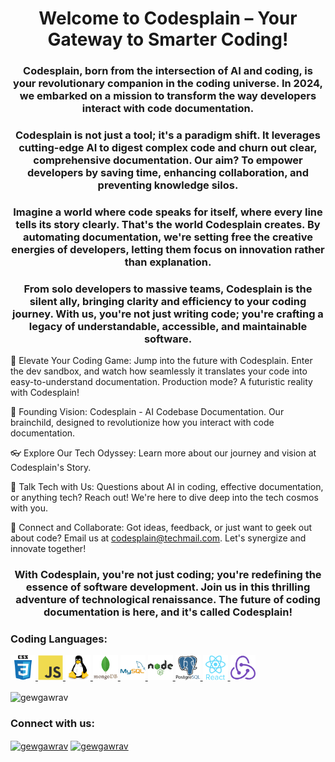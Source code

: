 <h1 align="center">Welcome to Codesplain – Your Gateway to Smarter Coding!</h1>
<h3 align="center">Codesplain, born from the intersection of AI and coding, is your revolutionary companion in the coding universe. In 2024, we embarked on a mission to transform the way developers interact with code documentation.</h3>
<h3 align="center">Codesplain is not just a tool; it's a paradigm shift. It leverages cutting-edge AI to digest complex code and churn out clear, comprehensive documentation. Our aim? To empower developers by saving time, enhancing collaboration, and preventing knowledge silos.</h3>
<h3 align="center">Imagine a world where code speaks for itself, where every line tells its story clearly. That's the world Codesplain creates. By automating documentation, we're setting free the creative energies of developers, letting them focus on innovation rather than explanation.</h3>
<h3 align="center">From solo developers to massive teams, Codesplain is the silent ally, bringing clarity and efficiency to your coding journey. With us, you're not just writing code; you're crafting a legacy of understandable, accessible, and maintainable software.</h3>
🚀 Elevate Your Coding Game: Jump into the future with Codesplain. Enter the dev sandbox, and watch how seamlessly it translates your code into easy-to-understand documentation. Production mode? A futuristic reality with Codesplain!

🚀 Founding Vision: Codesplain - AI Codebase Documentation. Our brainchild, designed to revolutionize how you interact with code documentation.

👓 Explore Our Tech Odyssey: Learn more about our journey and vision at Codesplain's Story.

🎤 Talk Tech with Us: Questions about AI in coding, effective documentation, or anything tech? Reach out! We're here to dive deep into the tech cosmos with you.

💌 Connect and Collaborate: Got ideas, feedback, or just want to geek out about code? Email us at codesplain@techmail.com. Let's synergize and innovate together!

<h3 align="center">With Codesplain, you're not just coding; you're redefining the essence of software development. Join us in this thrilling adventure of technological renaissance. The future of coding documentation is here, and it's called Codesplain!</h3>


<h3 align="left">Coding Languages:</h3>
<p align="left"> 
    <a href="https://www.w3schools.com/css/" target="_blank"> <img src="https://raw.githubusercontent.com/devicons/devicon/master/icons/css3/css3-original-wordmark.svg" alt="css3" width="40" height="40"/> </a> 
    <a href="https://developer.mozilla.org/en-US/docs/Web/JavaScript" target="_blank"> <img src="https://raw.githubusercontent.com/devicons/devicon/master/icons/javascript/javascript-original.svg" alt="javascript" width="40" height="40"/> </a> 
    <a href="https://www.linux.org/" target="_blank"> <img src="https://raw.githubusercontent.com/devicons/devicon/master/icons/linux/linux-original.svg" alt="linux" width="40" height="40"/> </a> 
    <a href="https://www.mongodb.com/" target="_blank"> <img src="https://raw.githubusercontent.com/devicons/devicon/master/icons/mongodb/mongodb-original-wordmark.svg" alt="mongodb" width="40" height="40"/> </a> 
    <a href="https://www.mysql.com/" target="_blank"> <img src="https://raw.githubusercontent.com/devicons/devicon/master/icons/mysql/mysql-original-wordmark.svg" alt="mysql" width="40" height="40"/> </a> 
    <a href="https://nodejs.org" target="_blank"> <img src="https://raw.githubusercontent.com/devicons/devicon/master/icons/nodejs/nodejs-original-wordmark.svg" alt="nodejs" width="40" height="40"/> </a> 
    <a href="https://www.postgresql.org" target="_blank"> <img src="https://raw.githubusercontent.com/devicons/devicon/master/icons/postgresql/postgresql-original-wordmark.svg" alt="postgresql" width="40" height="40"/> </a> 
    <a href="https://reactjs.org/" target="_blank"> <img src="https://raw.githubusercontent.com/devicons/devicon/master/icons/react/react-original-wordmark.svg" alt="react" width="40" height="40"/> </a> 
    <a href="https://redux.js.org" target="_blank"> <img src="https://raw.githubusercontent.com/devicons/devicon/master/icons/redux/redux-original.svg" alt="redux" width="40" height="40"/> </a> 
</p>
<p><img align="center" src="https://github-readme-streak-stats.herokuapp.com/?user=gewgawrav&" alt="gewgawrav" /></p>

<h3 align="left">Connect with us:</h3>
<p align="left">
<a href="https://twitter.com/codesplaim" target="blank"><img align="center" src="https://raw.githubusercontent.com/rahuldkjain/github-profile-readme-generator/master/src/images/icons/Social/twitter.svg" alt="gewgawrav" height="30" width="40" /></a>
<a href="https://linkedin.com/in/codesplain" target="blank"><img align="center" src="https://raw.githubusercontent.com/rahuldkjain/github-profile-readme-generator/master/src/images/icons/Social/linked-in-alt.svg" alt="gewgawrav" height="30" width="40" /></a>

</p>

